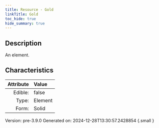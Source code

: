 ```yaml
---
title: Resource - Gold
linkTitle: Gold
toc_hide: true
hide_summary: true
---
```


## Description
An element.

## Characteristics

| Attribute      | Value |
|--------:|:------|
|Edible:|false|
|Type:|Element|
|Form:|Solid|
 



    

Version: pre-3.9.0 Generated on: 2024-12-28T13:30:57.2428854
{.small }
